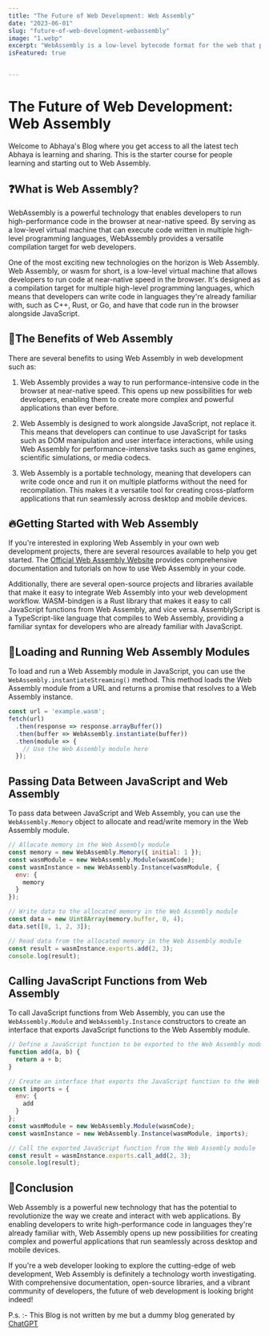 ```yaml
---
title: "The Future of Web Development: Web Assembly"
date: "2023-06-01"
slug: "future-of-web-development-webassembly"
image: "1.webp"
excerpt: "WebAssembly is a low-level bytecode format for the web that promises to bring native-like performance to web applications."
isFeatured: true


---
```


# The Future of Web Development: Web Assembly

Welcome to Abhaya's Blog where you get access to all the latest tech Abhaya is learning and sharing. This is the starter course for people learning and starting out to Web Assembly.

## ❓What is Web Assembly?

WebAssembly is a powerful technology that enables developers to run high-performance code in the browser at near-native speed. By serving as a low-level virtual machine that can execute code written in multiple high-level programming languages, WebAssembly provides a versatile compilation target for web developers.

One of the most exciting new technologies on the horizon is Web Assembly. Web Assembly, or wasm for short, is a low-level virtual machine that allows developers to run code at near-native speed in the browser. It's designed as a compilation target for multiple high-level programming languages, which means that developers can write code in languages they're already familiar with, such as C++, Rust, or Go, and have that code run in the browser alongside JavaScript.

## 🚀The Benefits of Web Assembly

There are several benefits to using Web Assembly in web development such as:

1. Web Assembly provides a way to run performance-intensive code in the browser at near-native speed. This opens up new possibilities for web developers, enabling them to create more complex and powerful applications than ever before.

2. Web Assembly is designed to work alongside JavaScript, not replace it. This means that developers can continue to use JavaScript for tasks such as DOM manipulation and user interface interactions, while using Web Assembly for performance-intensive tasks such as game engines, scientific simulations, or media codecs.

3.  Web Assembly is a portable technology, meaning that developers can write code once and run it on multiple platforms without the need for recompilation. This makes it a versatile tool for creating cross-platform applications that run seamlessly across desktop and mobile devices.

## 🔥Getting Started with Web Assembly

If you're interested in exploring Web Assembly in your own web development projects, there are several resources available to help you get started. The [Official Web Assembly Website](https://abhayablog.vercel.app/) provides comprehensive documentation and tutorials on how to use Web Assembly in your code.

Additionally, there are several open-source projects and libraries available that make it easy to integrate Web Assembly into your web development workflow. WASM-bindgen is a Rust library that makes it easy to call JavaScript functions from Web Assembly, and vice versa. AssemblyScript is a TypeScript-like language that compiles to Web Assembly, providing a familiar syntax for developers who are already familiar with JavaScript.

## 🏃Loading and Running Web Assembly Modules

To load and run a Web Assembly module in JavaScript, you can use the `WebAssembly.instantiateStreaming()` method. This method loads the Web Assembly module from a URL and returns a promise that resolves to a Web Assembly instance.

```js
const url = 'example.wasm';
fetch(url)
  .then(response => response.arrayBuffer())
  .then(buffer => WebAssembly.instantiate(buffer))
  .then(module => {
    // Use the Web Assembly module here
  });
```

## Passing Data Between JavaScript and Web Assembly

To pass data between JavaScript and Web Assembly, you can use the `WebAssembly.Memory` object to allocate and read/write memory in the Web Assembly module.

``` js 
// Allocate memory in the Web Assembly module
const memory = new WebAssembly.Memory({ initial: 1 });
const wasmModule = new WebAssembly.Module(wasmCode);
const wasmInstance = new WebAssembly.Instance(wasmModule, {
  env: {
    memory
  }
});

// Write data to the allocated memory in the Web Assembly module
const data = new Uint8Array(memory.buffer, 0, 4);
data.set([0, 1, 2, 3]);

// Read data from the allocated memory in the Web Assembly module
const result = wasmInstance.exports.add(2, 3);
console.log(result);    
```

## Calling JavaScript Functions from Web Assembly

To call JavaScript functions from Web Assembly, you can use the `WebAssembly.Module` and `WebAssembly.Instance` constructors to create an interface that exports JavaScript functions to the Web Assembly module.

```js 
// Define a JavaScript function to be exported to the Web Assembly module
function add(a, b) {
  return a + b;
}

// Create an interface that exports the JavaScript function to the Web Assembly module
const imports = {
  env: {
    add
  }
};
const wasmModule = new WebAssembly.Module(wasmCode);
const wasmInstance = new WebAssembly.Instance(wasmModule, imports);

// Call the exported JavaScript function from the Web Assembly module
const result = wasmInstance.exports.call_add(2, 3);
console.log(result);
```

## 🎉Conclusion

Web Assembly is a powerful new technology that has the potential to revolutionize the way we create and interact with web applications. By enabling developers to write high-performance code in languages they're already familiar with, Web Assembly opens up new possibilities for creating complex and powerful applications that run seamlessly across desktop and mobile devices.

If you're a web developer looking to explore the cutting-edge of web development, Web Assembly is definitely a technology worth investigating. With comprehensive documentation, open-source libraries, and a vibrant community of developers, the future of web development is looking bright indeed!

P.s. :- This Blog is not written by me but a dummy blog generated by [ChatGPT](https://chat.openai.com/)